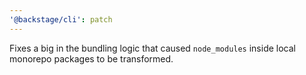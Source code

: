 ```yaml
---
'@backstage/cli': patch
---
```


Fixes a big in the bundling logic that caused `node_modules` inside local monorepo packages to be transformed.
